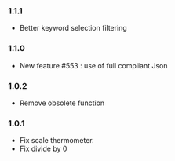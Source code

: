 ### 1.1.1
* Better keyword selection filtering

### 1.1.0
* New feature #553 : use of full compliant Json

### 1.0.2
* Remove obsolete function

### 1.0.1
* Fix scale thermometer.
* Fix divide by 0
